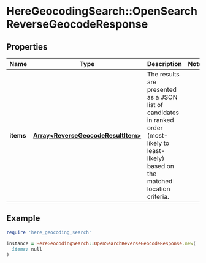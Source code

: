 # HereGeocodingSearch::OpenSearchReverseGeocodeResponse

## Properties

| Name | Type | Description | Notes |
| ---- | ---- | ----------- | ----- |
| **items** | [**Array&lt;ReverseGeocodeResultItem&gt;**](ReverseGeocodeResultItem.md) | The results are presented as a JSON list of candidates in ranked order (most-likely to least-likely) based on the matched location criteria. |  |

## Example

```ruby
require 'here_geocoding_search'

instance = HereGeocodingSearch::OpenSearchReverseGeocodeResponse.new(
  items: null
)
```

